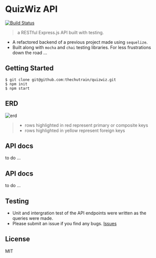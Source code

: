 # QuizWiz API
[![Build Status](https://travis-ci.org/thechutrain/quizwiz.svg?branch=master)](https://travis-ci.org/thechutrain/quizwiz)

> a RESTful Express.js API built with testing.

- A refactored backend of a previous project made using `sequelize`. 
- Built along with `mocha` and `chai` testing libraries. For less frustrations down the road ...


## Getting Started
```
$ git clone git@github.com:thechutrain/quizwiz.git
$ npm init 
$ npm start
```

## ERD

![erd](.notes/quizwizERD1.png)
> - rows highlighted in red represent primary or composite keys
> - rows highlighted in yellow represent foreign keys

## API docs
to do ...

## API docs
to do ...

## Testing
- Unit and intergration test of the API endpoints were written as the queries were made.
- Please submit an issue if you find any bugs. [Issues](https://github.com/thechutrain/quizwiz/issues)


## License
MIT